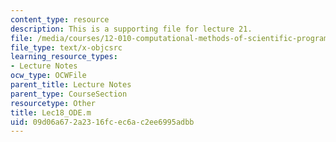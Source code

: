 ```yaml
---
content_type: resource
description: This is a supporting file for lecture 21.
file: /media/courses/12-010-computational-methods-of-scientific-programming-fall-2011/09d06a672a2316fcec6ac2ee6995adbb_Lec18_ODE.m
file_type: text/x-objcsrc
learning_resource_types:
- Lecture Notes
ocw_type: OCWFile
parent_title: Lecture Notes
parent_type: CourseSection
resourcetype: Other
title: Lec18_ODE.m
uid: 09d06a67-2a23-16fc-ec6a-c2ee6995adbb
---
```


